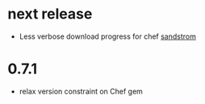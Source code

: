 
# next release
- Less verbose download progress for chef [sandstrom](https://github.com/sandstrom)

# 0.7.1
- relax version constraint on Chef gem
